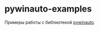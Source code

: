 # pywinauto-examples

Примеры работы с библиотекой [pywinauto](https://github.com/pywinauto/pywinauto).
